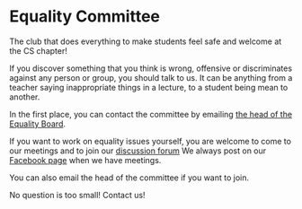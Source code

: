 # Equality Committee

The club that does everything to make students feel safe and welcome at the CS chapter!

If you discover something that you think is wrong, offensive or discriminates against any person or group, you should talk to us. It can be anything from a teacher saying inappropriate things in a lecture, to a student being mean to another.

In the first place, you can contact the committee by emailing [the head of the Equality Board](mailto:jno@datasektionen.se).

If you want to work on equality issues yourself, you are welcome to come to our meetings and to join our [discussion forum](https://www.facebook.com/groups/jmldiskussion/) We always post on our [Facebook page](https://www.facebook.com/jamlikhetsnamnden/) when we have meetings.

You can also email the head of the committee if you want to join.

No question is too small! Contact us!
